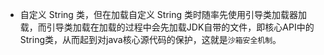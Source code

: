 - 自定义 String 类，但在加载自定义 String 类时随率先使用引导类加载器加载，而引导类加载在加载的过程中会先加载JDK自带的文件，即核心API中的String类，从而起到对java核心源代码的保护，这就是`沙箱安全机制`。

